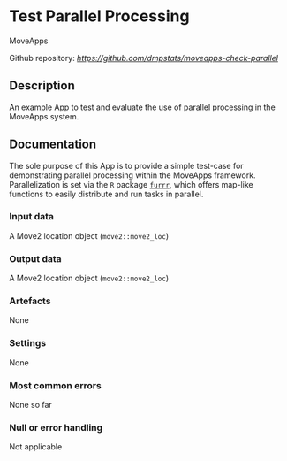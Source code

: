 # Test Parallel Processing

MoveApps

Github repository: *https://github.com/dmpstats/moveapps-check-parallel*

## Description
An example App to test and evaluate the use of parallel processing in the MoveApps system.

## Documentation
The sole purpose of this App is to provide a simple test-case for demonstrating parallel processing within the MoveApps framework. Parallelization is set via the `R` package [`furrr`](https://furrr.futureverse.org/index.html), which offers map-like functions to easily distribute and run tasks in parallel.


### Input data

A Move2 location object (`move2::move2_loc`)

### Output data

A Move2 location object (`move2::move2_loc`)


### Artefacts

None

### Settings 

None

### Most common errors

None so far


### Null or error handling

Not applicable